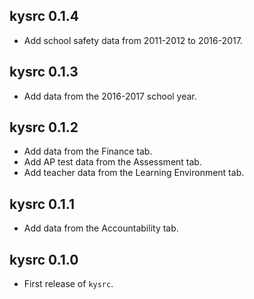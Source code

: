 ## kysrc 0.1.4

- Add school safety data from 2011-2012 to 2016-2017.

## kysrc 0.1.3

- Add data from the 2016-2017 school year.

## kysrc 0.1.2

- Add data from the Finance tab.
- Add AP test data from the Assessment tab.
- Add teacher data from the Learning Environment tab.

## kysrc 0.1.1

- Add data from the Accountability tab.

## kysrc 0.1.0

* First release of `kysrc`.
